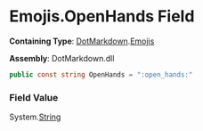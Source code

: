 # Emojis\.OpenHands Field

**Containing Type**: [DotMarkdown](../../README.md)\.[Emojis](../README.md)

**Assembly**: DotMarkdown\.dll

```csharp
public const string OpenHands = ":open_hands:"
```

### Field Value

System\.[String](https://docs.microsoft.com/en-us/dotnet/api/system.string)